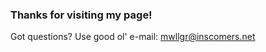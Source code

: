 ### Thanks for visiting my page!
Got questions? Use good ol' e-mail: [mwllgr@inscomers.net](mailto:mwllgr@inscomers.net)
